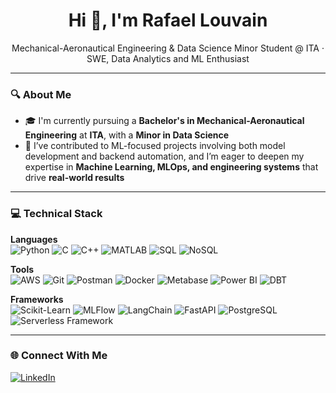<h1 align="center">Hi 👋, I'm Rafael Louvain</h1> 

<p align="center">
  Mechanical-Aeronautical Engineering & Data Science Minor Student @ ITA · SWE, Data Analytics and ML Enthusiast 
</p>

---

### 🔍 About Me

- 🎓 I'm currently pursuing a **Bachelor's in Mechanical-Aeronautical Engineering** at **ITA**, with a **Minor in Data Science**
- 🧠 I’ve contributed to ML-focused projects involving both model development and backend automation, and I’m eager to deepen my expertise in **Machine Learning, MLOps, and engineering systems** that drive **real-world results**

---

### 💻 Technical Stack

**Languages**  
![Python](https://img.shields.io/badge/-Python-3776AB?style=for-the-badge&logo=python&logoColor=white)  ![C](https://img.shields.io/badge/-C-00599C?style=for-the-badge&logo=c&logoColor=white)  ![C++](https://img.shields.io/badge/-C++-00599C?style=for-the-badge&logo=c%2B%2B&logoColor=white)  ![MATLAB](https://img.shields.io/badge/-MATLAB-ff6600?style=for-the-badge&logo=mathworks&logoColor=white)  ![SQL](https://img.shields.io/badge/-SQL-4479A1?style=for-the-badge&logo=sqlite&logoColor=white)  ![NoSQL](https://img.shields.io/badge/-NoSQL-4EA94B?style=for-the-badge)

**Tools**  
![AWS](https://img.shields.io/badge/-AWS-232F3E?style=for-the-badge&logo=amazon-aws&logoColor=white)  ![Git](https://img.shields.io/badge/-Git-F05032?style=for-the-badge&logo=git&logoColor=white)  ![Postman](https://img.shields.io/badge/-Postman-FF6C37?style=for-the-badge&logo=postman&logoColor=white)  ![Docker](https://img.shields.io/badge/-Docker-2496ED?style=for-the-badge&logo=docker&logoColor=white)  ![Metabase](https://img.shields.io/badge/-Metabase-509EE3?style=for-the-badge)  ![Power BI](https://img.shields.io/badge/-PowerBI-F2C811?style=for-the-badge&logo=powerbi&logoColor=black)  ![DBT](https://img.shields.io/badge/-DBT-FF694B?style=for-the-badge)

**Frameworks**  
![Scikit-Learn](https://img.shields.io/badge/-Scikit--Learn-F7931E?style=for-the-badge&logo=scikit-learn&logoColor=white)  ![MLFlow](https://img.shields.io/badge/-MLFlow-0A4C8C?style=for-the-badge)  ![LangChain](https://img.shields.io/badge/-LangChain-5C2D91?style=for-the-badge)  ![FastAPI](https://img.shields.io/badge/-FastAPI-009688?style=for-the-badge&logo=fastapi&logoColor=white)  ![PostgreSQL](https://img.shields.io/badge/-PostgreSQL-336791?style=for-the-badge&logo=postgresql&logoColor=white)  ![Serverless Framework](https://img.shields.io/badge/-Serverless-FD5750?style=for-the-badge&logo=serverless&logoColor=white)

---

### 🌐 Connect With Me

[![LinkedIn](https://img.shields.io/badge/-LinkedIn-blue?style=flat-square&logo=linkedin)](https://linkedin.com/in/rafael-lucas-louvain)
